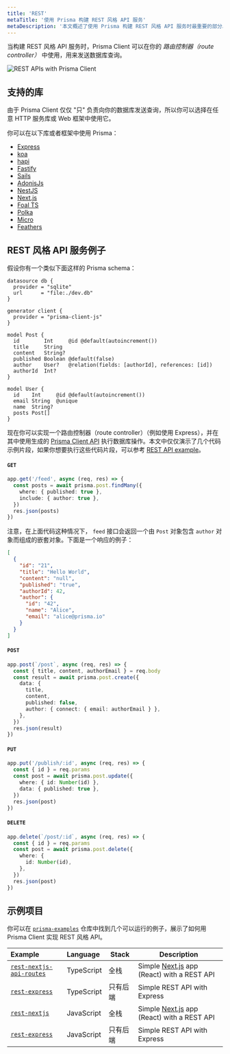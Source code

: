 ```yaml
---
title: 'REST'
metaTitle: '使用 Prisma 构建 REST 风格 API 服务'
metaDescription: '本文概述了使用 Prisma 构建 REST 风格 API 服务时最重要的部分。并提供了实际的例子和其支持的库'
---
```


<TopBlock>

当构建 REST 风格 API 服务时，Prisma Client 可以在你的 _路由控制器（route controller）_ 中使用，用来发送数据库查询。

![REST APIs with Prisma Client](https://res.cloudinary.com/prismaio/image/upload/v1628761155/docs/5NwAOMt.png)

</TopBlock>

## 支持的库

由于 Prisma Client 仅仅 "只" 负责向你的数据库发送查询，所以你可以选择在任意 HTTP 服务库或 Web 框架中使用它。

你可以在以下库或者框架中使用 Prisma：

- [Express](https://expressjs.com/)
- [koa](https://koajs.com/)
- [hapi](https://hapi.dev/)
- [Fastify](https://www.fastify.io/)
- [Sails](https://sailsjs.com/)
- [AdonisJs](https://adonisjs.com/)
- [NestJS](https://nestjs.com/)
- [Next.js](https://nextjs.org/)
- [Foal TS](https://foalts.org/)
- [Polka](https://github.com/lukeed/polka)
- [Micro](https://github.com/zeit/micro)
- [Feathers](https://feathersjs.com/)

## REST 风格 API 服务例子

假设你有一个类似下面这样的 Prisma schema：

```prisma
datasource db {
  provider = "sqlite"
  url      = "file:./dev.db"
}

generator client {
  provider = "prisma-client-js"
}

model Post {
  id        Int     @id @default(autoincrement())
  title     String
  content   String?
  published Boolean @default(false)
  author    User?   @relation(fields: [authorId], references: [id])
  authorId  Int?
}

model User {
  id    Int     @id @default(autoincrement())
  email String  @unique
  name  String?
  posts Post[]
}
```

现在你可以实现一个路由控制器（route controller）（例如使用 Express），并在其中使用生成的 [Prisma Client API](../../../concepts/components/prisma-client) 执行数据库操作。本文中仅仅演示了几个代码示例片段，如果你想要执行这些代码片段，可以参考 [REST API example](https://github.com/prisma/prisma-examples/tree/latest/typescript/rest-express)。

#### `GET`

```ts
app.get('/feed', async (req, res) => {
  const posts = await prisma.post.findMany({
    where: { published: true },
    include: { author: true },
  })
  res.json(posts)
})
```

注意，在上面代码这种情况下， `feed` 接口会返回一个由 `Post` 对象包含 `author` 对象而组成的嵌套对象。下面是一个响应的例子：

```json
[
  {
    "id": "21",
    "title": "Hello World",
    "content": "null",
    "published": "true",
    "authorId": 42,
    "author": {
      "id": "42",
      "name": "Alice",
      "email": "alice@prisma.io"
    }
  }
]
```

#### `POST`

```ts
app.post(`/post`, async (req, res) => {
  const { title, content, authorEmail } = req.body
  const result = await prisma.post.create({
    data: {
      title,
      content,
      published: false,
      author: { connect: { email: authorEmail } },
    },
  })
  res.json(result)
})
```

#### `PUT`

```ts
app.put('/publish/:id', async (req, res) => {
  const { id } = req.params
  const post = await prisma.post.update({
    where: { id: Number(id) },
    data: { published: true },
  })
  res.json(post)
})
```

#### `DELETE`

```ts
app.delete(`/post/:id`, async (req, res) => {
  const { id } = req.params
  const post = await prisma.post.delete({
    where: {
      id: Number(id),
    },
  })
  res.json(post)
})
```

## 示例项目

你可以在 [`prisma-examples`](https://github.com/prisma/prisma-examples/) 仓库中找到几个可以运行的例子，展示了如何用 Prisma Client 实现 REST 风格 API。


| Example                                                                                                             | Language   | Stack        | Description                                                       |
| :------------------------------------------------------------------------------------------------------------------ | :--------- | ------------ | ----------------------------------------------------------------- |
| [`rest-nextjs-api-routes`](https://github.com/prisma/prisma-examples/tree/latest/typescript/rest-nextjs-api-routes) | TypeScript | 全栈    | Simple [Next.js](https://nextjs.org/) app (React) with a REST API |
| [`rest-express`](https://github.com/prisma/prisma-examples/tree/latest/typescript/rest-express)                     | TypeScript | 只有后端 | Simple REST API with Express                                      |
| [`rest-nextjs`](https://github.com/prisma/prisma-examples/tree/latest/javascript/rest-nextjs)                       | JavaScript | 全栈    | Simple [Next.js](https://nextjs.org/) app (React) with a REST API |
| [`rest-express`](https://github.com/prisma/prisma-examples/tree/latest/javascript/rest-express)                     | JavaScript | 只有后端 | Simple REST API with Express                                      |
